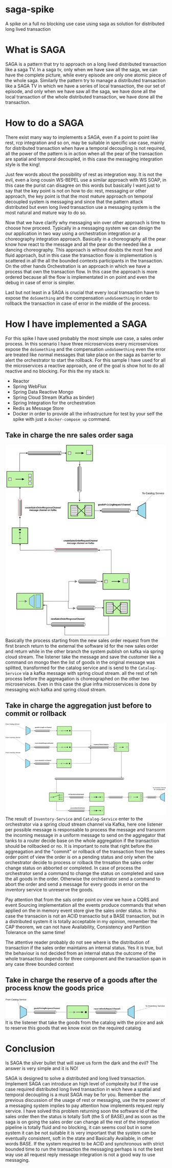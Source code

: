 # saga-spike
A spike on a full no blocking use case using saga as solution for distributed long lived transaction

# What is SAGA
SAGA is a pattern that try to approach on a long lived distributed transaction like a saga TV.
In a saga tv, only when we have saw all the saga, we can have the complete picture, while every episode are only one atomic 
piece of the whole saga.
Similarly the pattern try to manage a distributed transaction like a SAGA TV in which we have a 
series of local transaction, the our set of episode, and only when we have saw all the saga, we have done all the local
 transaction of the whole distributed transaction, we have done all the transaction.
 
 # How to do a SAGA
There exist many way to implements a SAGA, even if a point to point like rest, rcp integration and so on, may be suitable in specific use case,
mainly for distributed transaction when have a temporal decoupling is not required, all the power of the pattern is in action 
when all the pear of the transaction are spatial and temporal decoupled, in this case the messaging integration style is the king!

Just few words about the possibility of rest as integration way. It is not the evil, even a long cousin WS-BEPEL use a similar approach 
with WS SOAP, in this case the purist can disagree on this words but basically I want just to say that the key point is not on how to do: 
rest, messaging or other approach, the key point is that the most mature approach on temporal decoupled system is messaging and since that 
the pattern attack distributed but even long lived transaction use a messaging system is the most natural and mature way to do so.

Now that we have clarify why messaging win over other approach is time to choose how proceed. Typically in a messaging system 
we can design the our application in two way using a orchestration integration or a choreography integration approach. 
Basically in a choreography all the pear know how react to the message and all the pear do the needed like a dancing choreography. 
This approach is without doubts the most free and fluid approach, but in this case the transaction flow is implementation is scattered in 
all the all the bounded contexts participants in the transaction. On the other hands Orchestration is an approach in which we have a process 
that own the transaction flow. In this case the approach is more ordered because all the flow is implementated in on point and even the debug 
in case of error is simpler.

Last but not least in a SAGA is crucial that every local transaction have to expose the `doSomething` and the compensation `undoSomething` in order to 
rollback the transaction in case of error in the middle of the process.   

# How I have implemented a SAGA
For this spike I have used probably the most simple use case, a sales order process. In this scenario I have three microservices every microservices expose 
the `doSomething` and the compensation `undoSomething` even the error are treated like normal messages that take place on the saga as barrier to 
alert the orchestrator to start the rollback. For this sample I have used for all the microservices a reactive approach, one of the goal is show hot to do 
all reactive and no blocking. For this the my stack is:

* Reactor
* Spring WebFlux
* Spring Data Reactive Mongo
* Spring Cloud Stream (Kafka as binder)
* Spring Integration for the orchestration
* Redis as Message Store 
* Docker in order to provide all the infrastructure for test by your self the spike with just a `docker-compose up` command. 

## Take in charge the nre sales order saga
![](https://github.com/mrFlick72/saga-spike/blob/master/img/SAGA-1.png)
Basically the process starting from the new sales order request from the first branch return to the external the software id 
for the new sales order and return while in the other branch the system publish on kafka via spring cloud stream. 
The listener take the message and save the customer like a command on mongo then the list of goods in the original message 
was splitted, transformed for the catalog service and is send to the `Catalog-Service` via a kafka message with spring cloud stream.
all the rest of teh process before the aggreagation is choreographed on the other two microservices. Even in this case 
the glue infra microservices is done by messaging wich kafka and spring cloud stream. 


## Take in charge the aggregation just before to commit or rollback 
![](https://github.com/mrFlick72/saga-spike/blob/master/img/SAGA-2.png)
The result of `Inventory-Service` and `Catalog-Service` enter to the orchestrator via a spring cloud stream channel via Kafka, 
here one listener per possible message is responsable to process the message and transorm the incoming message in a uniform message 
to send on the aggregator that tanks to a router decide base on the whole aggregation if the transaction should be rollbacked or no.
It is important to note that right before the aggreagation and the "commit" or rollback of the transaction from the sales order point of view 
the order is on a pending status and only when the orchestrator decide to process or rolback the trnsation the sales order change status on abborted or completed.
In case of process the orchestrator send a command to change the status on completed and save the all goods in the order.
Otherwise the orchestrator send a command to abort the order and send a message for every goods in error on the inventory service 
to unreserve the goods.

Pay attention that from the sals order point ov view we have a CQRS and event Sourcing implementation all the events produce 
commands that when applied on the in memory event store give the sales order status. In this case the transacion is not an ACID transactio 
but a BASE transaction, but in a distributed system it is totally acceptable in my opinion, remember the CAP theorem, we can not have 
Availability, Consistency and Partition Tolerance on the same time!

The attentive reader probably do not see where is the distribution of transaction if the sales order maintains an internal status. 
Yes it is true, but the behaviour is not decided from an internal status the outcome of the whole transaction depends for three component and 
the transaction span in any case three bounded context 
 


## Take in charge the reserve of a goods after the process know the goods price
![](https://github.com/mrFlick72/saga-spike/blob/master/img/SAGA-3.png)
It is the listener that take the goods from the catalog with the price and ask to reserve this goods that we know exist on the required catalog

# Conclusion

Is SAGA the silver bullet that will save us form the dark and the evil?
The answer is very simple and it is NO!

SAGA is designed to solve a distributed and long lived transaction. Implement SAGA can introduce an high level of 
complexity but if the use case required distributed long lived transaction in wich heve a spatial and temporal decoupling is a must
SAGA may be for you. Remember the previous discussion of the usage of rest or messaging, use the tre power of a messaging system implies 
to pay attention how implements request reply service. I have solved this problem returning soon the software id of the sales order then 
the status is totally Soft (the S of BASE),and as soon as the saga is on going the sales order can change all the rest of the integration pipeline 
is totally fluid and no blocking, it can seems cool but in some system it can be not suitable it is very important that the system can be eventually consistent,
 soft in the state and Basically Available, in other words BASE. If the system required to be ACID and synchronous with strict bounded time to run the transaction the 
messaging perhaps is not the best way use all request reply message integration is not a good way to use messaging.         